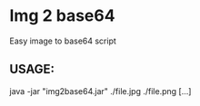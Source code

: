 Img 2 base64
======================

Easy image to base64 script

USAGE:
----------------------

java -jar "img2base64.jar" ./file.jpg ./file.png [...]